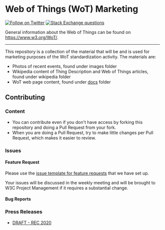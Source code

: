 # Web of Things (WoT) Marketing
[![Follow on Twitter](https://img.shields.io/twitter/follow/W3C_WoT.svg?label=follow+W3C_WoT)](https://twitter.com/W3C_WoT)
[![Stack Exchange questions](https://img.shields.io/stackexchange/stackoverflow/t/web-of-things?style=plastic)]( https://stackoverflow.com/questions/tagged/web-of-things)

General information about the Web of Things can be found on https://www.w3.org/WoT/.
  
---
This repository is a collection of the material that will be and is used for marketing purposes 
of the WoT standardization activity. The materials are:

- Photos of recent events, found under images folder
- Wikipedia content of Thing Description and Web of Things articles, found under wikipedia folder
- WoT web page content, found under [docs](/docs) folder


## Contributing

### Content

* You can contribute even if you don't have access by forking this repository and doing a Pull Request from your fork.
* When you are doing a Pull Request, try to make little changes per Pull Request, which makes it easier to review.

### Issues

#### Feature Request

Please use the [issue template for feature requests](feature-issueTemplate.md) that we have set up.

Your issues will be discussed in the weekly meeting and will be brought to W3C Project Management if it requires a substantial change.

#### Bug Reports

### Press Releases
* [DRAFT - REC 2020](https://cdn.statically.io/gh/w3c/wot-marketing/65ebf830/docs/pressrelease-wot-rec.html?env=dev)
